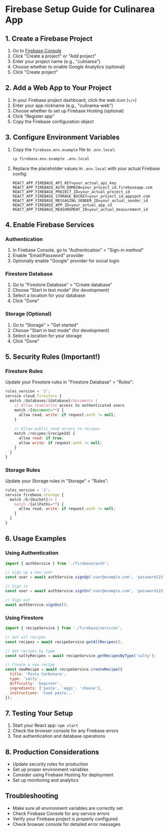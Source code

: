 # Firebase Setup Guide for Culinarea App

## 1. Create a Firebase Project

1. Go to [Firebase Console](https://console.firebase.google.com/)
2. Click "Create a project" or "Add project"
3. Enter your project name (e.g., "culinarea")
4. Choose whether to enable Google Analytics (optional)
5. Click "Create project"

## 2. Add a Web App to Your Project

1. In your Firebase project dashboard, click the web icon (`</>`)
2. Enter your app nickname (e.g., "culinarea-web")
3. Choose whether to set up Firebase Hosting (optional)
4. Click "Register app"
5. Copy the Firebase configuration object

## 3. Configure Environment Variables

1. Copy the `firebase.env.example` file to `.env.local`:
   ```bash
   cp firebase.env.example .env.local
   ```

2. Replace the placeholder values in `.env.local` with your actual Firebase config:
   ```env
   REACT_APP_FIREBASE_API_KEY=your_actual_api_key
   REACT_APP_FIREBASE_AUTH_DOMAIN=your_project_id.firebaseapp.com
   REACT_APP_FIREBASE_PROJECT_ID=your_actual_project_id
   REACT_APP_FIREBASE_STORAGE_BUCKET=your_project_id.appspot.com
   REACT_APP_FIREBASE_MESSAGING_SENDER_ID=your_actual_sender_id
   REACT_APP_FIREBASE_APP_ID=your_actual_app_id
   REACT_APP_FIREBASE_MEASUREMENT_ID=your_actual_measurement_id
   ```

## 4. Enable Firebase Services

### Authentication
1. In Firebase Console, go to "Authentication" > "Sign-in method"
2. Enable "Email/Password" provider
3. Optionally enable "Google" provider for social login

### Firestore Database
1. Go to "Firestore Database" > "Create database"
2. Choose "Start in test mode" (for development)
3. Select a location for your database
4. Click "Done"

### Storage (Optional)
1. Go to "Storage" > "Get started"
2. Choose "Start in test mode" (for development)
3. Select a location for your storage
4. Click "Done"

## 5. Security Rules (Important!)

### Firestore Rules
Update your Firestore rules in "Firestore Database" > "Rules":
```javascript
rules_version = '2';
service cloud.firestore {
  match /databases/{database}/documents {
    // Allow read/write access to authenticated users
    match /{document=**} {
      allow read, write: if request.auth != null;
    }
    
    // Allow public read access to recipes
    match /recipes/{recipeId} {
      allow read: if true;
      allow write: if request.auth != null;
    }
  }
}
```

### Storage Rules
Update your Storage rules in "Storage" > "Rules":
```javascript
rules_version = '2';
service firebase.storage {
  match /b/{bucket}/o {
    match /{allPaths=**} {
      allow read, write: if request.auth != null;
    }
  }
}
```

## 6. Usage Examples

### Using Authentication
```javascript
import { authService } from './firebase/auth';

// Sign up a new user
const user = await authService.signUp('user@example.com', 'password123', 'John Doe');

// Sign in
const user = await authService.signIn('user@example.com', 'password123');

// Sign out
await authService.signOut();
```

### Using Firestore
```javascript
import { recipeService } from './firebase/services';

// Get all recipes
const recipes = await recipeService.getAllRecipes();

// Get recipes by type
const saltyRecipes = await recipeService.getRecipesByType('salty');

// Create a new recipe
const newRecipe = await recipeService.createRecipe({
  title: 'Pasta Carbonara',
  type: 'salty',
  difficulty: 'beginner',
  ingredients: ['pasta', 'eggs', 'cheese'],
  instructions: 'Cook pasta...'
});
```

## 7. Testing Your Setup

1. Start your React app: `npm start`
2. Check the browser console for any Firebase errors
3. Test authentication and database operations

## 8. Production Considerations

- Update security rules for production
- Set up proper environment variables
- Consider using Firebase Hosting for deployment
- Set up monitoring and analytics

## Troubleshooting

- Make sure all environment variables are correctly set
- Check Firebase Console for any service errors
- Verify your Firebase project is properly configured
- Check browser console for detailed error messages
